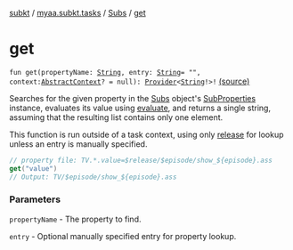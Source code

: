 [subkt](../../index.md) / [myaa.subkt.tasks](../index.md) / [Subs](index.md) / [get](./get.md)

# get

`fun get(propertyName: `[`String`](https://kotlinlang.org/api/latest/jvm/stdlib/kotlin/-string/index.html)`, entry: `[`String`](https://kotlinlang.org/api/latest/jvm/stdlib/kotlin/-string/index.html)` = "", context: `[`AbstractContext`](https://velocity.apache.org/engine/2.2/apidocs/org/apache/velocity/context/AbstractContext.html)`? = null): `[`Provider`](https://docs.gradle.org/current/javadoc/org/gradle/api/provider/Provider.html)`<`[`String`](https://kotlinlang.org/api/latest/jvm/stdlib/kotlin/-string/index.html)`!>!` [(source)](https://github.com/Myaamori/SubKt/blob/0.1.11/src/main/kotlin/myaa/subkt/tasks/plugin.kt#L599)

Searches for the given property in the [Subs](index.md) object's [SubProperties](../-sub-properties/index.md) instance,
evaluates its value using [evaluate](evaluate.md), and returns a single string, assuming
that the resulting list contains only one element.

This function is run outside of a task context, using only [release](release.md) for lookup
unless an entry is manually specified.

``` kotlin
// property file: TV.*.value=$release/$episode/show_${episode}.ass
get("value")
// Output: TV/$episode/show_${episode}.ass
```

### Parameters

`propertyName` - The property to find.

`entry` - Optional manually specified entry for property lookup.